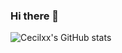 ### Hi there 👋

<!--
**Cecilxx/Cecilxx** is a ✨ _special_ ✨ repository because its `README.md` (this file) appears on your GitHub profile.

Here are some ideas to get you started:

- 🔭 I’m currently working on ...
- 🌱 I’m currently learning ...
- 👯 I’m looking to collaborate on ...
- 🤔 I’m looking for help with ...
- 💬 Ask me about ...
- 📫 How to reach me: ...
- 😄 Pronouns: ...
- ⚡ Fun fact: ...
-->

![Cecilxx's GitHub stats](https://github-readme-stats.vercel.app/api?username=jsnb2333&show_icons=true&theme=tokyonight)
